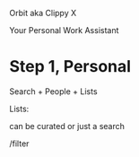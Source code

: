 Orbit aka Clippy X

Your Personal Work Assistant

# Step 1, Personal

Search + People + Lists

Lists:

can be curated or just a search

/filter
